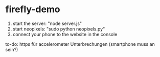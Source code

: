 # firefly-demo

1. start the server: "node server.js"
2. start neopixels: "sudo python neopixels.py"
3. connect your phone to the website in the console

to-do:
https für accelerometer
Unterbrechungen (smartphone muss an sein?)

